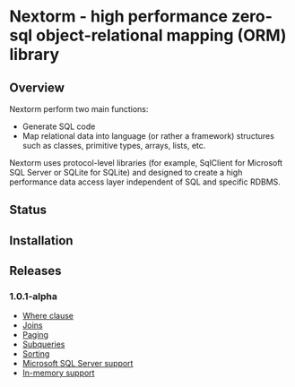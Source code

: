 # Nextorm - high performance zero-sql object-relational mapping (ORM) library

## Overview

Nextorm perform two main functions:
- Generate SQL code
- Map relational data into language (or rather a framework) structures such as classes, primitive types, arrays, lists, etc.

Nextorm uses protocol-level libraries (for example, SqlClient for Microsoft SQL Server or SQLite for SQLite) and designed to create a high performance data access layer independent of SQL and specific RDBMS.


## Status

## Installation

## Releases

### 1.0.1-alpha
- [Where clause](https://github.com/AlexeyShirshov/nextorm/issues/1)
- [Joins](https://github.com/AlexeyShirshov/nextorm/issues/2)
- [Paging](https://github.com/AlexeyShirshov/nextorm/issues/7)
- [Subqueries](https://github.com/AlexeyShirshov/nextorm/issues/10)
- [Sorting](https://github.com/AlexeyShirshov/nextorm/issues/11)
- [Microsoft SQL Server support](https://github.com/AlexeyShirshov/nextorm/issues/23)
- [In-memory support](https://github.com/AlexeyShirshov/nextorm/issues/24)